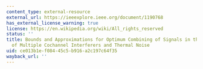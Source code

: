 ```yaml
---
content_type: external-resource
external_url: https://ieeexplore.ieee.org/document/1190768
has_external_license_warning: true
license: https://en.wikipedia.org/wiki/All_rights_reserved
status: ''
title: Bounds and Approximations for Optimum Combining of Signals in the Presence
  of Multiple Cochannel Interferers and Thermal Noise
uid: ce013b1e-f084-45c5-b916-a2c197c64f35
wayback_url: ''
---
```


